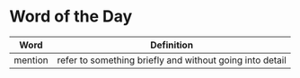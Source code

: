 # Word of the Day

|Word|Definition|
|---|---|
|mention|refer to something briefly and without going into detail|